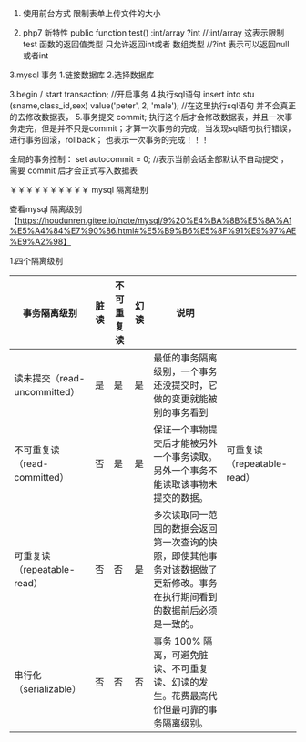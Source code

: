 1. 使用前台方式 限制表单上传文件的大小

 <input type="hidden" name="MAX_FILE_SIZE" value="2000"> 

 <!-- 单位为字节 并且 要放在 上传 input之前 -->

 2. php7 新特性 
    public function test() :int/array ?int
      //:int/array 这表示限制test 函数的返回值类型  只允许返回int或者 数组类型
      //?int  表示可以返回null或者int

3.mysql 事务
1.链接数据库
2.选择数据库

3.begin / start transaction; //开启事务
4.执行sql语句 insert into stu (sname,class_id,sex) value('peter', 2, 'male'); //在这里执行sql语句 并不会真正的去修改数据表，
5.事务提交 commit; 执行这个后才会修改数据表，并且一次事务走完，但是并不只是commit；才算一次事务的完成，当发现sql语句执行错误，进行事务回滚，rollback；
也表示一次事务的完成！！！

全局的事务控制： set autocommit = 0; //表示当前会话全部默认不自动提交 ，需要 commit 后才会正式写入数据表


￥￥￥￥￥￥￥￥￥￥
mysql 隔离级别

查看mysql 隔离级别 【https://houdunren.gitee.io/note/mysql/9%20%E4%BA%8B%E5%8A%A1%E5%A4%84%E7%90%86.html#%E5%B9%B6%E5%8F%91%E9%97%AE%E9%A2%98】

1.四个隔离级别 

| 事务隔离级别                 | 脏读 | 不可重复读 | 幻读 | 说明                                                         |                             |
| ---------------------------- | ---- | ---------- | ---- | ------------------------------------------------------------ | --------------------------- |
| 读未提交（read-uncommitted） | 是   | 是         | 是   | 最低的事务隔离级别，一个事务还没提交时，它做的变更就能被别的事务看到 |                             |
| 不可重复读（read-committed） | 否   | 是         | 是   | 保证一个事物提交后才能被另外一个事务读取。另外一个事务不能读取该事物未提交的数据。 | 可重复读（repeatable-read） |
| 可重复读（repeatable-read）  | 否   | 否         | 是   | 多次读取同一范围的数据会返回第一次查询的快照，即使其他事务对该数据做了更新修改。事务在执行期间看到的数据前后必须是一致的。 |                             |
| 串行化（serializable）       | 否   | 否         | 否   | 事务 100% 隔离，可避免脏读、不可重复读、幻读的发生。花费最高代价但最可靠的事务隔离级别。 |                             |






